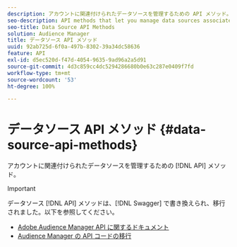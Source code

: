 ```yaml
---
description: アカウントに関連付けられたデータソースを管理するための API メソッド。
seo-description: API methods that let you manage data sources associated with your account.
seo-title: Data Source API Methods
solution: Audience Manager
title: データソース API メソッド
uuid: 92ab725d-6f0a-497b-8302-39a34dc58636
feature: API
exl-id: d5ec520d-f47d-4054-9635-9ad96a2a5d91
source-git-commit: 4d3c859cc4dc5294286680b0e63c287e0409f7fd
workflow-type: tm+mt
source-wordcount: '53'
ht-degree: 100%

---
```


# データソース API メソッド {#data-source-api-methods}

アカウントに関連付けられたデータソースを管理するための [!DNL API] メソッド。

<!-- c_rest_data_sources.xml -->

>[!IMPORTANT]
>
>データソース [!DNL API] メソッドは、[!DNL Swagger] で書き換えられ、移行されました。以下を参照してください。
>
>* [Adobe Audience Manager API に関するドキュメント](https://bank.demdex.com/portal/swagger/index.html)
>* [Audience Manager の API コードの移行](../../api/api-swagger-migration.md)
>
